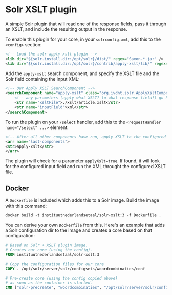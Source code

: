 # Solr XSLT plugin

A simple Solr plugin that will read one of the response fields, pass it through an XSLT, and include the resulting output in the response.

To enable this plugin for your core, in your `solrconfig.xml`, add this to the `<config>` section:

```xml
<!-- Load the solr-apply-xslt plugin -->
<lib dir="${solr.install.dir:/opt/solr}/dist/" regex="Saxon-*.jar" />
<lib dir="${solr.install.dir:/opt/solr}/contrib/apply-xslt/lib/" regex="solr-apply-xslt.*\.jar" />
```

Add the `apply-xslt` search component, and specify the XSLT file and the Solr field containing the input XML:

```xml
<!-- Our Apply XSLT SearchComponent -->
<searchComponent name="apply-xslt" class="org.ivdnt.solr.ApplyXsltComponent" >
    <!-- any parameters (apply what XSLT? to what response field?) go here -->
    <str name="xsltFile">./xslt/article.xslt</str>
    <str name="inputField">xml</str>
</searchComponent>
```

To run the plugin on your `/select` handler, add this to the `<requestHandler name="/select" ...>` element:

```xml
<!-- After all other components have run, apply XSLT to the configured XML field -->
<arr name="last-components">
<str>apply-xslt</str>
</arr>
```

The plugin will check for a parameter `applyXslt=true`. If found, it will look for the configured input field and run the XML throught the configured XSLT file.

## Docker

A `Dockerfile` is included which adds this to a Solr image. Build the image with this command:

    docker build -t instituutnederlandsetaal/solr-xslt:3 -f Dockerfile .

You can derive your own `Dockerfile` from this. Here's an example that adds a Solr configuration dir to the image and creates a core based on that configuration:

```Dockerfile
# Based on Solr + XSLT plugin image.
# Creates our core (using the config).
FROM instituutnederlandsetaal/solr-xslt:3

# Copy the configuration files for our core
COPY . /opt/solr/server/solr/configsets/woordcombinaties/conf

# Pre-create core (using the config copied above)
# as soon as the container is started.
CMD ["solr-precreate", "woordcombinaties", "/opt/solr/server/solr/configsets/woordcombinaties"]
```
